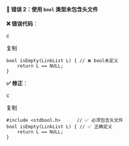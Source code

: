 #### 🔢 **错误 2：使用 `bool` 类型未包含头文件**

**❌ 错误代码**：

c

复制

```
bool isEmpty(LinkList L) { // ❌ bool未定义
    return L == NULL;
}
```

**✅ 修正**：

c

复制

```
#include <stdbool.h>      // ✅ 必须包含头文件
bool isEmpty(LinkList L) { // ✅ 正确定义
    return L == NULL;
}
```